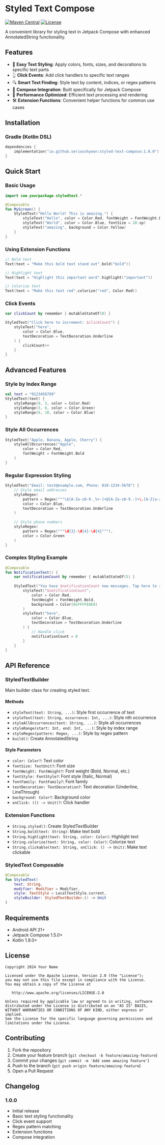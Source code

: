 # Styled Text Compose

[![Maven Central](https://img.shields.io/maven-central/v/io.github.serioushyeon/styled-text-compose.svg?label=Maven%20Central)](https://search.maven.org/artifact/io.github.serioushyeon/styled-text-compose)
[![License](https://img.shields.io/badge/License-Apache%202.0-blue.svg)](https://opensource.org/licenses/Apache-2.0)

A convenient library for styling text in Jetpack Compose with enhanced AnnotatedString functionality.

## Features

- 🎨 **Easy Text Styling**: Apply colors, fonts, sizes, and decorations to specific text parts
- 👆 **Click Events**: Add click handlers to specific text ranges
- 🔍 **Smart Text Finding**: Style text by content, indices, or regex patterns
- 📱 **Compose Integration**: Built specifically for Jetpack Compose
- 🚀 **Performance Optimized**: Efficient text processing and rendering
- 🛠 **Extension Functions**: Convenient helper functions for common use cases

## Installation

### Gradle (Kotlin DSL)

```kotlin
dependencies {
    implementation("io.github.serioushyeon:styled-text-compose:1.0.0")
}
```

## Quick Start

### Basic Usage

```kotlin
import com.yourpackage.styledtext.*

@Composable
fun MyScreen() {
    StyledText("Hello World! This is amazing.") {
        styleText("Hello", color = Color.Red, fontWeight = FontWeight.Bold)
        styleText("World", color = Color.Blue, fontSize = 20.sp)
        styleText("amazing", background = Color.Yellow)
    }
}
```

### Using Extension Functions

```kotlin
// Bold text
Text(text = "Make this bold text stand out".bold("bold"))

// Highlight text
Text(text = "Highlight this important word".highlight("important"))

// Colorize text
Text(text = "Make this text red".colorize("red", Color.Red))
```

### Click Events

```kotlin
var clickCount by remember { mutableStateOf(0) }

StyledText("Click here to increment: $clickCount") {
    styleText("here", 
        color = Color.Blue, 
        textDecoration = TextDecoration.Underline
    ) {
        clickCount++
    }
}
```

## Advanced Features

### Style by Index Range

```kotlin
val text = "0123456789"
StyledText(text) {
    styleRange(0, 3, color = Color.Red)
    styleRange(3, 6, color = Color.Green)
    styleRange(6, 10, color = Color.Blue)
}
```

### Style All Occurrences

```kotlin
StyledText("Apple, Banana, Apple, Cherry") {
    styleAllOccurrences("Apple", 
        color = Color.Red, 
        fontWeight = FontWeight.Bold
    )
}
```

### Regular Expression Styling

```kotlin
StyledText("Email: test@example.com, Phone: 010-1234-5678") {
    // Style email addresses
    styleRegex(
        pattern = Regex("""\b[A-Za-z0-9._%+-]+@[A-Za-z0-9.-]+\.[A-Z|a-z]{2,}\b"""),
        color = Color.Blue,
        textDecoration = TextDecoration.Underline
    )
    
    // Style phone numbers
    styleRegex(
        pattern = Regex("""\d{3}-\d{4}-\d{4}"""),
        color = Color.Green
    )
}
```

### Complex Styling Example

```kotlin
@Composable
fun NotificationText() {
    var notificationCount by remember { mutableStateOf(5) }
    
    StyledText("You have $notificationCount new messages. Tap here to read all.") {
        styleText("$notificationCount", 
            color = Color.Red, 
            fontWeight = FontWeight.Bold,
            background = Color(0xFFFFE0E0)
        )
        styleText("here", 
            color = Color.Blue,
            textDecoration = TextDecoration.Underline
        ) {
            // Handle click
            notificationCount = 0
        }
    }
}
```

## API Reference

### StyledTextBuilder

Main builder class for creating styled text.

#### Methods

- `styleText(text: String, ...)`: Style first occurrence of text
- `styleText(text: String, occurrence: Int, ...)`: Style nth occurrence
- `styleAllOccurrences(text: String, ...)`: Style all occurrences
- `styleRange(start: Int, end: Int, ...)`: Style by index range
- `styleRegex(pattern: Regex, ...)`: Style by regex pattern
- `build()`: Create AnnotatedString

#### Style Parameters

- `color: Color?`: Text color
- `fontSize: TextUnit?`: Font size
- `fontWeight: FontWeight?`: Font weight (Bold, Normal, etc.)
- `fontStyle: FontStyle?`: Font style (Italic, Normal)
- `fontFamily: FontFamily?`: Font family
- `textDecoration: TextDecoration?`: Text decoration (Underline, LineThrough)
- `background: Color?`: Background color
- `onClick: (() -> Unit)?`: Click handler

### Extension Functions

- `String.styled()`: Create StyledTextBuilder
- `String.bold(text: String)`: Make text bold
- `String.highlight(text: String, color: Color)`: Highlight text
- `String.colorize(text: String, color: Color)`: Colorize text
- `String.clickable(text: String, onClick: () -> Unit)`: Make text clickable

### StyledText Composable

```kotlin
@Composable
fun StyledText(
    text: String,
    modifier: Modifier = Modifier,
    style: TextStyle = LocalTextStyle.current,
    styleBuilder: StyledTextBuilder.() -> Unit
)
```

## Requirements

- Android API 21+
- Jetpack Compose 1.5.0+
- Kotlin 1.9.0+

## License

```
Copyright 2024 Your Name

Licensed under the Apache License, Version 2.0 (the "License");
you may not use this file except in compliance with the License.
You may obtain a copy of the License at

   http://www.apache.org/licenses/LICENSE-2.0

Unless required by applicable law or agreed to in writing, software
distributed under the License is distributed on an "AS IS" BASIS,
WITHOUT WARRANTIES OR CONDITIONS OF ANY KIND, either express or implied.
See the License for the specific language governing permissions and
limitations under the License.
```

## Contributing

1. Fork the repository
2. Create your feature branch (`git checkout -b feature/amazing-feature`)
3. Commit your changes (`git commit -m 'Add some amazing feature'`)
4. Push to the branch (`git push origin feature/amazing-feature`)
5. Open a Pull Request

## Changelog

### 1.0.0
- Initial release
- Basic text styling functionality
- Click event support
- Regex pattern matching
- Extension functions
- Compose integration
